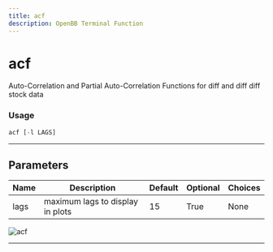 ```yaml
---
title: acf
description: OpenBB Terminal Function
---
```


# acf

Auto-Correlation and Partial Auto-Correlation Functions for diff and diff diff stock data

### Usage

```python
acf [-l LAGS]
```

---

## Parameters

| Name | Description | Default | Optional | Choices |
| ---- | ----------- | ------- | -------- | ------- |
| lags | maximum lags to display in plots | 15 | True | None |

![acf](https://user-images.githubusercontent.com/46355364/154305242-176c3ba1-ebfc-43e7-a027-46251fb02463.png)

---
